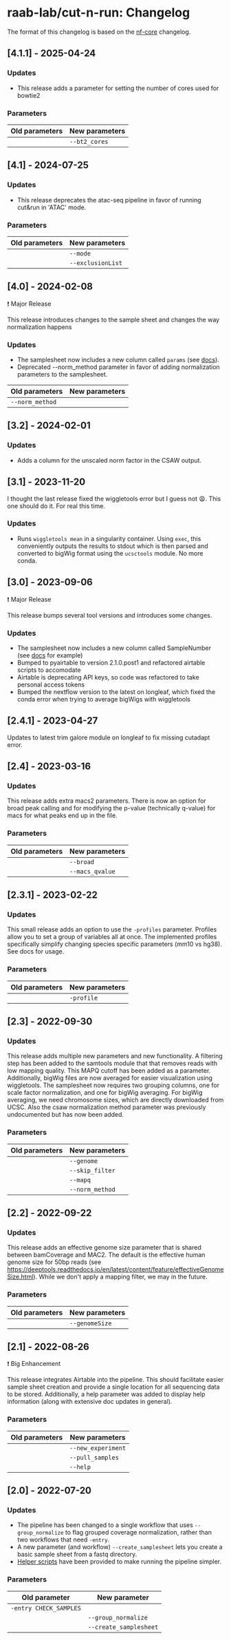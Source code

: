 raab-lab/cut-n-run: Changelog
==============================

The format of this changelog is based on the [nf-core](https://github.com/nf-core/rnaseq/blob/master/CHANGELOG.md) changelog.

## [4.1.1] - 2025-04-24

### Updates

- This release adds a parameter for setting the number of cores used for bowtie2

### Parameters

| Old parameters         | New parameters         |
| ---------------------- | ---------------------- |
|                        | `--bt2_cores`          |

## [4.1] - 2024-07-25

### Updates

- This release deprecates the atac-seq pipeline in favor of running cut&run in 'ATAC' mode.

### Parameters

| Old parameters         | New parameters         |
| ---------------------- | ---------------------- |
|                        | `--mode`	          |
|                        | `--exclusionList`      |


## [4.0] - 2024-02-08

:exclamation: Major Release

This release introduces changes to the sample sheet and changes the way normalization happens

### Updates

- The samplesheet now includes a new column called `params` (see [docs](docs/params.md)).
- Deprecated --norm_method parameter in favor of adding normalization parameters to the samplesheet.

| Old parameters         | New parameters         |
| ---------------------- | ---------------------- |
| `--norm_method`        | 		          |

## [3.2] - 2024-02-01

### Updates

- Adds a column for the unscaled norm factor in the CSAW output.

## [3.1] - 2023-11-20

I thought the last release fixed the wiggletools error but I guess not :weary:.
This one should do it. For real this time.

### Updates

- Runs `wiggletools mean` in a singularity container. Using `exec`, this conveniently outputs the results to stdout
which is then parsed and converted to bigWig format using the `ucsctools` module. No more conda.

## [3.0] - 2023-09-06

:exclamation: Major Release

This release bumps several tool versions and introduces some changes.

### Updates

- The samplesheet now includes a new column called SampleNumber (see [docs](docs/params.md) for example)
- Bumped to pyairtable to version 2.1.0.post1 and refactored airtable scripts to accomodate
- Airtable is deprecating API keys, so code was refactored to take personal access tokens
- Bumped the nextflow version to the latest on longleaf,
which fixed the conda error when trying to average bigWigs with wiggletools

## [2.4.1] - 2023-04-27

Updates to latest trim galore module on longleaf to fix missing cutadapt error.

## [2.4] - 2023-03-16

### Updates

This release adds extra macs2 parameters. There is now an option for broad peak calling and
for modifying the p-value (technically q-value) for macs for what peaks end up in the file.

### Parameters

| Old parameters         | New parameters         |
| ---------------------- | ---------------------- |
|                        | `--broad`	          |
|                        | `--macs_qvalue`        |

## [2.3.1] - 2023-02-22

### Updates

This small release adds an option to use the `-profiles` parameter. Profiles allow you to set a group of variables all at once.
The implemented profiles specifically simplify changing species specific parameters (mm10 vs hg38). See docs for usage.

### Parameters

| Old parameters         | New parameters         |
| ---------------------- | ---------------------- |
|                        | `-profile`	          |


## [2.3] - 2022-09-30

### Updates

This release adds multiple new parameters and new functionality. A filtering step has been added to the samtools module that that removes reads with low mapping quality. This MAPQ cutoff has been added as a parameter. Additionally, bigWig files are now averaged for easier visualization using wiggletools. The samplesheet now requires two grouping columns, one for scale factor normalization, and one for bigWig averaging. For bigWig averaging, we need chromosome sizes, which are directly downloaded from UCSC. Also the csaw normalization method parameter was previously undocumented but has now been added.

### Parameters

| Old parameters         | New parameters         |
| ---------------------- | ---------------------- |
|                        | `--genome`	          |
|                        | `--skip_filter`        |
|                        | `--mapq`	          |
|                        | `--norm_method`        |

## [2.2] - 2022-09-22

### Updates

This release adds an effective genome size parameter that is shared between bamCoverage and MAC2. The default is the effective human genome size for 50bp reads (see https://deeptools.readthedocs.io/en/latest/content/feature/effectiveGenomeSize.html). While we don't apply a mapping filter, we may in the future.

### Parameters

| Old parameters         | New parameters         |
| ---------------------- | ---------------------- |
|                        | `--genomeSize`         |

## [2.1] - 2022-08-26

:exclamation: Big Enhancement

This release integrates Airtable into the pipeline. This should facilitate easier sample sheet creation and provide a single location for all sequencing data to be stored. Additionally, a help parameter was added to display help information (along with extensive doc updates in general).

### Parameters

| Old parameters         | New parameters         |
| ---------------------- | ---------------------- |
|                        | `--new_experiment`     |
|                        | `--pull_samples`	  |
|                        | `--help`	 	  |

## [2.0] - 2022-07-20

### Updates

- The pipeline has been changed to a single workflow that uses `--group_normalize` to flag grouped coverage normalization, rather than two workflows that need `-entry`.
- A new parameter (and workflow) `--create_samplesheet` lets you create a basic sample sheet from a fastq directory.
- [Helper scripts](/helper) have been provided to make running the pipeline simpler.

### Parameters

| Old parameter          | New parameter          |
| ---------------------- | ---------------------- |
| `-entry CHECK_SAMPLES` |                        |
|                        | `--group_normalize`    |
|                        | `--create_samplesheet` |
